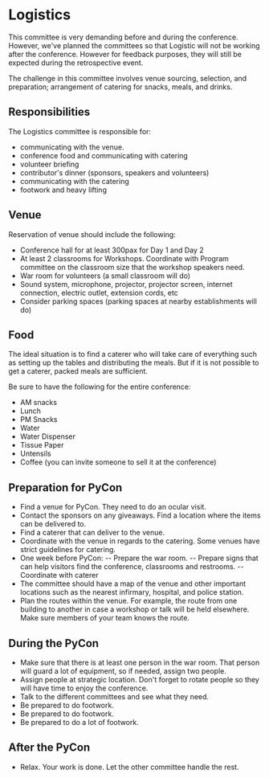 # Logistics

This committee is very demanding before and during the conference. However, we've planned the committees so that Logistic will not be working after the conference. However for feedback purposes, they will still be expected during the retrospective event.

The challenge in this committee involves venue sourcing, selection, and preparation; arrangement of catering for snacks, meals, and drinks.

## Responsibilities

The Logistics committee is responsible for:

- communicating with the venue.
- conference food and communicating with catering
- volunteer briefing
- contributor's dinner (sponsors, speakers and volunteers)
- communicating with the catering
- footwork and heavy lifting

## Venue
Reservation of venue should include the following:
- Conference hall for at least 300pax for Day 1 and Day 2
- At least 2 classrooms for Workshops. Coordinate with Program committee on the classroom size that the workshop speakers need.
- War room for volunteers (a small classroom will do)
- Sound system, microphone, projector, projector screen, internet connection, electric outlet, extension cords, etc
- Consider parking spaces (parking spaces at nearby establishments will do)

## Food
The ideal situation is to find a caterer who will take care of everything such as setting up the tables and distributing the meals. But if it is not possible to get a caterer, packed meals are sufficient. 

Be sure to have the following for the entire conference:
   - AM snacks 
   - Lunch
   - PM Snacks
   - Water
   - Water Dispenser
   - Tissue Paper
   - Untensils
   - Coffee (you can invite someone to sell it at the conference)
   
## Preparation for PyCon
- Find a venue for PyCon. They need to do an ocular visit.
- Contact the sponsors on any giveaways. Find a location where the items can be delivered to.
- Find a caterer that can deliver to the venue.
- Coordinate with the venue in regards to the catering. Some venues have strict guidelines for catering.
- One week before PyCon:
-- Prepare the war room.
-- Prepare signs that can help visitors find the conference, classrooms and restrooms.
-- Coordinate with caterer
- The committee should have a map of the venue and other important locations such as the nearest infirmary, hospital, and police station. 
- Plan the routes within the venue. For example, the route from one building to another in case a workshop or talk will be held elsewhere. Make sure members of your team knows the route.

## During the PyCon
- Make sure that there is at least one person in the war room. That person will guard a lot of equipment, so if needed, assign two people.
- Assign people at strategic location. Don't forget to rotate people so they will have time to enjoy the conference.
- Talk to the different committees and see what they need.
- Be prepared to do footwork.
- Be prepared to do footwork.
- Be prepared to do a lot of footwork.

## After the PyCon
- Relax. Your work is done. Let the other committee handle the rest.